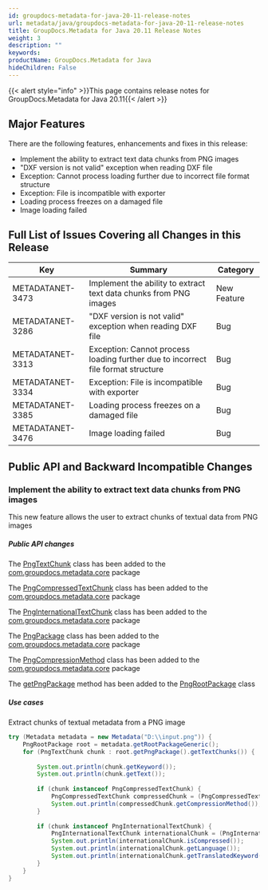 ```yaml
---
id: groupdocs-metadata-for-java-20-11-release-notes
url: metadata/java/groupdocs-metadata-for-java-20-11-release-notes
title: GroupDocs.Metadata for Java 20.11 Release Notes
weight: 3
description: ""
keywords: 
productName: GroupDocs.Metadata for Java
hideChildren: False
---
```

{{< alert style="info" >}}This page contains release notes for GroupDocs.Metadata for Java 20.11{{< /alert >}}

## Major Features

  
There are the following features, enhancements and fixes in this release:

*   Implement the ability to extract text data chunks from PNG images
*   "DXF version is not valid" exception when reading DXF file
*   Exception: Cannot process loading further due to incorrect file format structure
*   Exception: File is incompatible with exporter
*   Loading process freezes on a damaged file
*   Image loading failed

## Full List of Issues Covering all Changes in this Release

| Key | Summary | Category |
| --- | --- | --- |
| METADATANET-3473 | Implement the ability to extract text data chunks from PNG images                   | New Feature |
| METADATANET-3286 | "DXF version is not valid" exception when reading DXF file                 		 | Bug         |
| METADATANET-3313 | Exception: Cannot process loading further due to incorrect file format structure    | Bug         |
| METADATANET-3334 | Exception: File is incompatible with exporter                              		 | Bug         |
| METADATANET-3385 | Loading process freezes on a damaged file                                           | Bug         |
| METADATANET-3476 | Image loading failed                                          						 | Bug         |




## Public API and Backward Incompatible Changes

### Implement the ability to extract text data chunks from PNG images

This new feature allows the user to extract chunks of textual data from PNG images

##### Public API changes 

The [PngTextChunk](https://apireference.groupdocs.com/metadata/java/com.groupdocs.metadata.core/PngTextChunk) class has been added to the [com.groupdocs.metadata.core](https://apireference.groupdocs.com/metadata/java/com.groupdocs.metadata.core/package-frame) package

The [PngCompressedTextChunk](https://apireference.groupdocs.com/metadata/java/com.groupdocs.metadata.core/PngCompressedTextChunk) class has been added to the [com.groupdocs.metadata.core](https://apireference.groupdocs.com/metadata/java/com.groupdocs.metadata.core/package-frame) package

The [PngInternationalTextChunk](https://apireference.groupdocs.com/metadata/java/com.groupdocs.metadata.core/PngInternationalTextChunk) class has been added to the [com.groupdocs.metadata.core](https://apireference.groupdocs.com/metadata/java/com.groupdocs.metadata.core/package-frame) package

The [PngPackage](https://apireference.groupdocs.com/metadata/java/com.groupdocs.metadata.core/PngPackage) class has been added to the [com.groupdocs.metadata.core](https://apireference.groupdocs.com/metadata/java/com.groupdocs.metadata.core/package-frame) package

The [PngCompressionMethod](https://apireference.groupdocs.com/metadata/java/com.groupdocs.metadata.core/PngCompressionMethod) class has been added to the [com.groupdocs.metadata.core](https://apireference.groupdocs.com/metadata/java/com.groupdocs.metadata.core/package-frame) package

The [getPngPackage](https://apireference.groupdocs.com/metadata/java/com.groupdocs.metadata.core/PngRootPackage#getPngPackage()) method has been added to the [PngRootPackage](https://apireference.groupdocs.com/metadata/java/com.groupdocs.metadata.core/PngRootPackage) class



##### Use cases 

Extract chunks of textual metadata from a PNG image

```java
try (Metadata metadata = new Metadata("D:\\input.png")) {
    PngRootPackage root = metadata.getRootPackageGeneric();
    for (PngTextChunk chunk : root.getPngPackage().getTextChunks()) {
 
        System.out.println(chunk.getKeyword());
        System.out.println(chunk.getText());
 
        if (chunk instanceof PngCompressedTextChunk) {
            PngCompressedTextChunk compressedChunk = (PngCompressedTextChunk) chunk;
            System.out.println(compressedChunk.getCompressionMethod());
        }
 
        if (chunk instanceof PngInternationalTextChunk) {
            PngInternationalTextChunk internationalChunk = (PngInternationalTextChunk) chunk;
            System.out.println(internationalChunk.isCompressed());
            System.out.println(internationalChunk.getLanguage());
            System.out.println(internationalChunk.getTranslatedKeyword());
        }
    }
}
```
